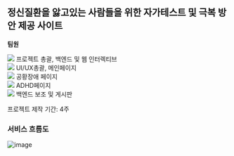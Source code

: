 ## 정신질환을 앓고있는 사람들을 위한 자가테스트 및 극복 방안 제공 사이트
**팀원**
<div><img src="https://img.shields.io/badge/김찬진-3A3A42?style=for-the-badge&logo=MySQL&logoColor=white">
프로젝트 총괄, 백엔드 및 웹 인터렉티브
</div>
<div><img src="https://img.shields.io/badge/양세영-03EF62?style=for-the-badge&logo=React&logoColor=white">
UI/UX총괄, 메인페이지
</div>
<div><img src="https://img.shields.io/badge/장민선-FF3621?style=for-the-badge&logo=React&logoColor=white">
공황장애 페이지
</div>
<div><img src="https://img.shields.io/badge/류도경-945DD6?style=for-the-badge&logo=React&logoColor=white">
ADHD페이지
</div>
<div><img src="https://img.shields.io/badge/이진주-3D03A7?style=for-the-badge&logo=MySQL&logoColor=white">
백엔드 보조 및 게시판
</div>
<p>프로젝트 제작 기간: 4주</p>

### 서비스 흐름도
![image](https://user-images.githubusercontent.com/89598307/199146113-0f5fd233-f098-4ec5-b72c-d23dcdcc2b46.png)

